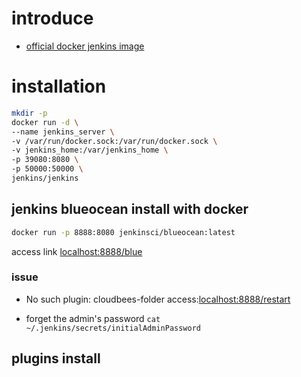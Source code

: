 # introduce
- [official docker jenkins image](https://hub.docker.com/_/jenkins)

# installation 
```bash
mkdir -p 
docker run -d \
--name jenkins_server \
-v /var/run/docker.sock:/var/run/docker.sock \
-v jenkins_home:/var/jenkins_home \
-p 39080:8080 \
-p 50000:50000 \
jenkins/jenkins
```

## jenkins blueocean install with docker
```bash
docker run -p 8888:8080 jenkinsci/blueocean:latest
```
access link [localhost:8888/blue](http://localhost:8888/blue)

### issue
- No such plugin: cloudbees-folder
access:[localhost:8888/restart](localhost:8888/restart)

- forget the admin's password 
`cat ~/.jenkins/secrets/initialAdminPassword`

## plugins install

